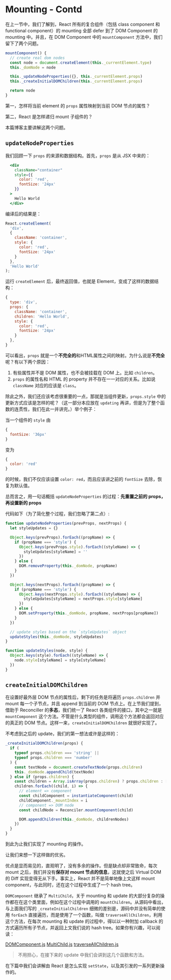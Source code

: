 # Mounting - Contd

在上一节中，我们了解到，React 所有的复合组件（包括 class component 和 functional component）的 mounting 全部 defer 到了 DOM Component 的 mounting 中。并且，在 DOM Component 中的 `mountComponent` 方法中，我们留下了两个问题。

```js
mountComponent() {
  // create real dom nodes
  const node = document.createElement(this._currentElement.type)
  this._domNode = node

  this._updateNodeProperties({}, this._currentElement.props)
  this._createInitialDOMChildren(this._currentElement.props)

  return node
}
```

第一，怎样将当前 element 的 `props` 属性映射到当前 DOM 节点的属性？

第二，React 是怎样递归 mount 子组件的？

本篇博客主要讲解这两个问题。

## `updateNodeProperties`

我们回顾一下 `props` 的来源和数据结构。首先，`props` 是从 JSX 中来的：

```jsx
  <div
    className="container"
    style={{
      color: 'red',
      fontSize: '24px'
    }}
  >
    Hello World
  </div>
```

编译后的结果是：

```js
React.createElement(
  'div',
  {
    className: 'container',
    style: {
      color: 'red',
      fontSize: '24px'
    }
  },
  'Hello World'
);
```

运行 `createElement` 后，最终返回值，也就是 Element，变成了这样的数据结构：

```js
{
  type: 'div',
  props: {
    className: 'container',
    children: 'Hello World',
    style: {
      color: 'red',
      fontSize: '24px'
    }
  },
}
```

可以看出，`props` 就是一个**不完全的**和HTML属性之间的映射。为什么说是**不完全**呢？有以下两个原因：

1. 有些属性并不是 DOM 属性，也不会被挂载在 DOM 上。比如 `children`。
2. `props` 的属性名和 HTML 的 property 并不存在一一对应的关系。比如说 `className` 对应的应该是 `class`。

除此之外，我们还应该考虑很重要的一点，那就是当组件更新，`props.style` 中的更新方式应该是怎样的呢？（这一部分本应放在 `updating` 再讲，但是为了整个函数的连贯性，我们在此一并讲完。）举个例子：

当一个组件的 `style` 由

```js
{
  fontSize: '36px'
}
```

变为 

```js
{
  color: 'red'
}
```

的时候，我们不仅应该设置 `color: red`，而且应该讲之前的 `fontSize` 去除，恢复为默认值。

总而言之，用一句话概括 `updateNodeProperties` 的过程：**先重置之前的 props，再设置新的 props**

代码如下（为了简化整个过程，我们忽略了第二点）:

```js
function updateNodeProperties(prevProps, nextProps) {
  let styleUpdates = {}

  Object.keys(prevProps).forEach((propName) => {
    if (propName === 'style') {
      Object.keys(prevProps.style).forEach((styleName) => {
        styleUpdates[styleName] = ''
      })
    } else {
      DOM.removeProperty(this._domNode, propName)
    }
  })

  Object.keys(nextProps).forEach((propName) => {
    if (propName === 'style') {
      Object.keys(nextProps.style).forEach((styleName) => {
        styleUpdates[styleName] = nextProps.style[styleName]
      })
    } else {
      DOM.setProperty(this._domNode, propName, nextProps[propName])
    }
  })

  // update styles based on the `styleUpdates` object
  updateStyles(this._domNode, styleUpdates)
}

function updateStyles(node, style) {
  Object.keys(style).forEach((styleName) => {
    node.style[styleName] = style[styleName]
  })
}
```

## `createInitialDOMChildren`

在设置好最外层 DOM 节点的属性后，剩下的任务是将遍历 `props.children` 并 mount 每一个子节点，并且 append 到当前的 DOM 节点上。在上节我们提到，借助于 Reconciller 的**多态**，我们统一了 React 各类组件的接口，其中之一就是 `mountComponent` 这个方法。不管是什么类型的组件，调用这个方法都会返回对应的真正的 DOM 节点。这样一来，`createInitialDOMChildren` 就很好实现了。

不考虑到之后的 update，我们的第一想法或许是这样的：

```js
_createInitialDOMChildren(props) {
  if (
    typeof props.children === 'string' ||
    typeof props.children === 'number'
  ) {
    const textNode = document.createTextNode(props.children)
    this._domNode.appendChild(textNode)
  } else if (props.children) {
    const children = Array.isArray(props.children) ? props.children : [props.children]
    children.forEach((child, i) => {
      // element => component
      const childComponent = instantiateComponent(child)
      childComponent._mountIndex = i
      // component => DOM node
      const childNode = Reconciler.mountComponent(child)

      DOM.appendChildren(this._domNode, childrenNodes)
    })
  }
}
```

到此为止我们实现了 mounting 的操作。

让我们来想一下这样做的优劣。

优点是显而易见的，直观明了，没有多余的操作。但是缺点却非常致命，每次 mount 之后，我们并没有**保存对 mount 节点的信息**，这就使之后 Virtual DOM 的 Diff 实现变得无从下手。事实上，React 并不是简单地像上文这样 mount component，与此同时，还在这个过程中生成了一个 hash tree。

`DOMComponent` 继承了 `MultiChild`，关于 mounting 和 update 的大部分复杂的操作都在在这个类里面，例如在这个过程中调用的 `mountChildren`。从源码中看出，与上面我们写的 `_createInitialChildren` 细微的差别是，源码中并没有简单的使用 `forEach` 直接遍历，而是使用了一个函数，叫做 `traverseAllChildren`，利用这个方法，在每次 mounting 和 update 的过程中，得以以一种附加 callback 的方式遍历所有子节点，并返回上文我们说的 hash tree。如果你有兴趣，可以阅读：

[DOMComponent.js](../dilithium/src/DOMComponent.js)
[MultiChild.js](../dilithium/src/MultiChild.js)
[traverseAllChildren.js](../dilithium/src/traverAllChildren.js)

> 不用担心，在接下来的 update 中我们会讲到这几个函数和方法。

在下篇中我们会讲解由 React 是怎么实现 `setState`，以及其引发的一系列更新操作的。
